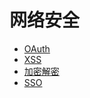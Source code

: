 #  网络安全

* [OAuth](/myDocs/%E7%BD%91%E7%BB%9C%E5%AE%89%E5%85%A8/OAuth/OAuth%E5%AD%A6%E4%B9%A0%E6%9D%82%E8%AE%B0.md)
* [XSS](/myDocs/网络安全/XSS/Web安全-XSS教程)
* [加密解密](/myDocs/网络安全/加密解密/加密解密杂谈)
* [SSO](/myDocs/%E7%BD%91%E7%BB%9C%E5%AE%89%E5%85%A8/SSO/CAS%E5%AD%A6%E4%B9%A0%E6%9D%82%E8%AE%B0.md)